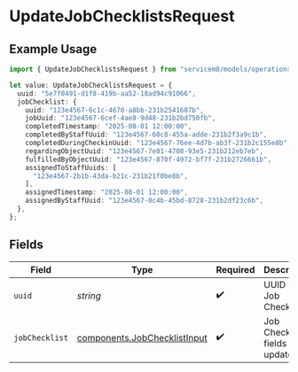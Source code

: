 # UpdateJobChecklistsRequest

## Example Usage

```typescript
import { UpdateJobChecklistsRequest } from "servicem8/models/operations";

let value: UpdateJobChecklistsRequest = {
  uuid: "5e7f0491-d1f8-419b-aa52-18ad94c91066",
  jobChecklist: {
    uuid: "123e4567-6c1c-4670-a8bb-231b2541687b",
    jobUuid: "123e4567-6cef-4ae8-9d48-231b2bd750fb",
    completedTimestamp: "2025-08-01 12:00:00",
    completedByStaffUuid: "123e4567-60c8-455a-adde-231b2f3a9c1b",
    completedDuringCheckinUuid: "123e4567-76ee-4d7b-ab3f-231b2c155e8b",
    regardingObjectUuid: "123e4567-7e01-4708-93e5-231b212eb7eb",
    fulfilledByObjectUuid: "123e4567-870f-4972-bf7f-231b2726661b",
    assignedToStaffUuids: [
      "123e4567-2b1b-43da-b21c-231b21f0be8b",
    ],
    assignedTimestamp: "2025-08-01 12:00:00",
    assignedByStaffUuid: "123e4567-0c4b-45bd-8728-231b2df23c6b",
  },
};
```

## Fields

| Field                                                                        | Type                                                                         | Required                                                                     | Description                                                                  |
| ---------------------------------------------------------------------------- | ---------------------------------------------------------------------------- | ---------------------------------------------------------------------------- | ---------------------------------------------------------------------------- |
| `uuid`                                                                       | *string*                                                                     | :heavy_check_mark:                                                           | UUID of the Job Checklist                                                    |
| `jobChecklist`                                                               | [components.JobChecklistInput](../../models/components/jobchecklistinput.md) | :heavy_check_mark:                                                           | Job Checklist fields to update                                               |